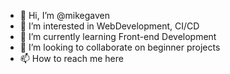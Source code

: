 - 👋 Hi, I’m @mikegaven
- 👀 I’m interested in WebDevelopment, CI/CD
- 🌱 I’m currently learning Front-end Development
- 💞️ I’m looking to collaborate on beginner projects
- 📫 How to reach me here

<!---
mikegaven/mikegaven is a ✨ special ✨ repository because its `README.md` (this file) appears on your GitHub profile.
You can click the Preview link to take a look at your changes.
--->
